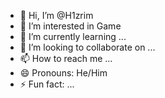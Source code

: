 - 👋 Hi, I’m @H1zrim
- 👀 I’m interested in Game
- 🌱 I’m currently learning ...
- 💞️ I’m looking to collaborate on ...
- 📫 How to reach me ...
- 😄 Pronouns: He/Him
- ⚡ Fun fact: ...

<!---
H1zrim/H1zrim is a ✨ special ✨ repository because its `README.md` (this file) appears on your GitHub profile.
You can click the Preview link to take a look at your changes.
--->
